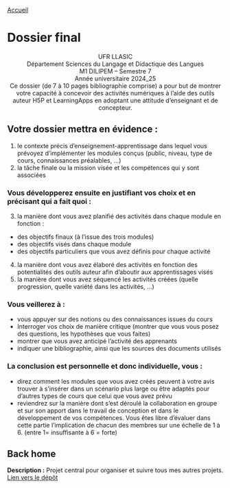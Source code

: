 [Accueil](https://github.com/ugadavid/ugacsp)

# Dossier final

<p align="center">UFR LLASIC<br/>
Département Sciences du Langage et Didactique des Langues<br/>
M1 DILIPEM – Semestre 7<br/>
Année universitaire 2024_25<br/>
Ce dossier (de 7 à 10 pages bibliographie comprise) a pour but de montrer votre capacité à concevoir des activités numériques à l’aide des outils auteur H5P et LearningApps en adoptant une attitude d’enseignant et de concepteur.</</</p>

## Votre dossier mettra en évidence :

1. le contexte précis d’enseignement-apprentissage dans lequel vous prévoyez d’implémenter les modules conçus (public, niveau, type de cours, connaissances préalables, …)
2. la tâche finale ou la mission visée et les compétences qui y sont associées

### Vous développerez ensuite en justifiant vos choix et en précisant qui a fait quoi :

3. la manière dont vous avez planifié des activités dans chaque module en fonction :

- des objectifs finaux (à l’issue des trois modules)
- des objectifs visés dans chaque module
- des objectifs particuliers que vous avez définis pour chaque activité

4. la manière dont vous avez élaboré des activités en fonction des potentialités des outils auteur afin d’aboutir aux apprentissages visés
5. la manière dont vous avez séquencé les activités créées (quelle progression, quelle variété dans les activités, …)

### Vous veillerez à :

- vous appuyer sur des notions ou des connaissances issues du cours
- Interroger vos choix de manière critique (montrer que vous vous posez des questions, les hypothèses que vous faites)
- montrer que vous avez anticipé l’activité des apprenants
- indiquer une bibliographie, ainsi que les sources des documents utilisés

### La conclusion est personnelle et donc individuelle, vous :

- direz comment les modules que vous avez créés peuvent à votre avis trouver à s’insérer dans un scénario plus large ou être adaptés pour d’autres types de cours que celui que vous avez prévu
- reviendrez sur la manière dont s’est déroulé la collaboration en groupe et sur son apport dans le travail de conception et dans le développement de vos compétences.
  Vous êtes libre d’évaluer dans cette partie l’implication de chacun des membres sur une échelle de 1 à 6. (entre 1= insuffisante à 6 = forte)

## Back home

**Description :** Projet central pour organiser et suivre tous mes autres projets.
[Lien vers le dépôt](https://github.com/ugadavid/project-manager)
